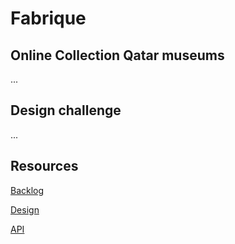 # Fabrique

## Online Collection Qatar museums 
...

## Design challenge
...

## Resources

[Backlog](...)

[Design](...)

[API](...)
